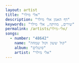 ```yaml
---
layout: artist
title: "אלי מילר"
description: "דף האמן אלי מילר"
keywords: "שירים, מוזיקה, אלי מילר"
permalink: /artists/אלי-מילר/
songs:
  - number: "48642"
    name: "קול ששון וקול שמחה"
    album: "סינגלים"
    artist: "אלי מילר"
---
```

